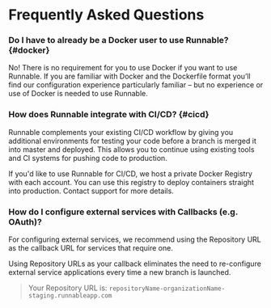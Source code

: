 # Frequently Asked Questions

### Do I have to already be a Docker user to use Runnable? {#docker}

No!  There is no requirement for you to use Docker if you want to use Runnable.  If you are familiar with Docker and the Dockerfile format you’ll find our configuration experience particularly familiar – but no experience or use of Docker is needed to use Runnable.

### How does Runnable integrate with CI/CD? {#cicd}

Runnable complements your existing CI/CD workflow by giving you additional environments for testing your code before a branch is merged it into master and deployed. This allows you to continue using existing tools and CI systems for pushing code to production.

If you'd like to use Runnable for CI/CD, we host a private Docker Registry with each account. You can use this registry to deploy containers straight into production. Contact support for more details.

### How do I configure external services with Callbacks (e.g. OAuth)?

For configuring external services, we recommend using the Repository URL as the callback URL for services that require one.

Using Repository URLs as your callback eliminates the need to re-configure external service applications every time a new branch is launched.

> Your Repository URL is:
`repositoryName-organizationName-staging.runnableapp.com`

